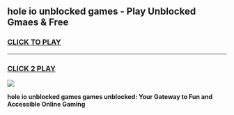
## hole io unblocked games - Play Unblocked Gmaes & Free
<h3>
<a href="https://news.freeplayer.one?title=hole_io_unblocked_games&ref=23F">CLICK TO PLAY</a></h3>
<hr>

<h3>
<a href="https://news.freeplayer.one?title=hole_io_unblocked_games&ref=23F">CLICK 2 PLAY</a>
  
</h3>

<a href="https://news.freeplayer.one?title=hole_io_unblocked_games&ref=23F/"><img src="https://clearcache.store/games.png"></a>


**hole io unblocked games games unblocked: Your Gateway to Fun and Accessible Online Gaming**
